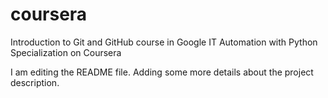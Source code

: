 # coursera
Introduction to Git and GitHub course in Google IT Automation with Python Specialization on Coursera 

I am editing the README file. Adding some more details about the project description.

